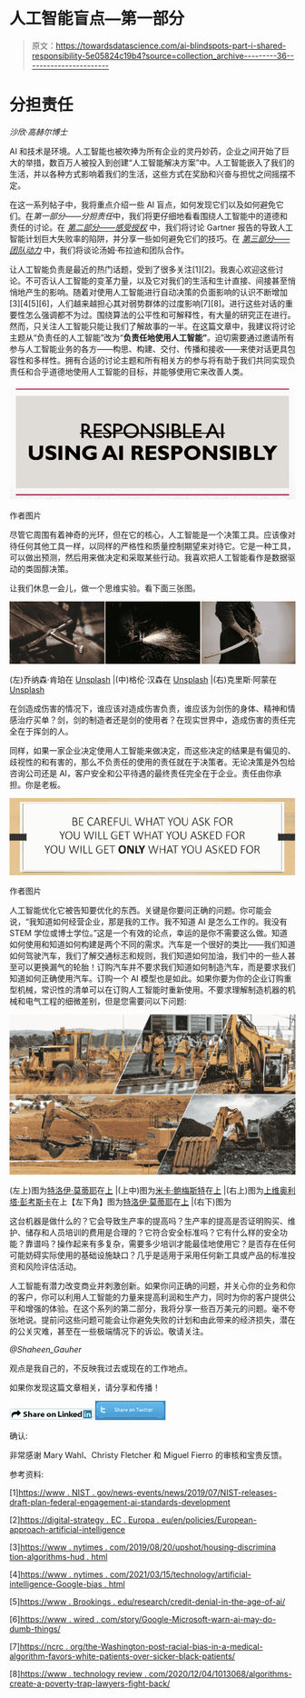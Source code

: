 # 人工智能盲点—第一部分

> 原文：<https://towardsdatascience.com/ai-blindspots-part-i-shared-responsibility-5e05824c19b4?source=collection_archive---------36----------------------->

# 分担责任

*沙欣·高赫尔博士*

AI 和技术是环境。人工智能也被吹捧为所有企业的灵丹妙药，企业之间开始了巨大的举措，数百万人被投入到创建“人工智能解决方案”中。人工智能嵌入了我们的生活，并以各种方式影响着我们的生活，这些方式在奖励和兴奋与担忧之间摇摆不定。

在这一系列帖子中，我将重点介绍一些 AI 盲点，如何发现它们以及如何避免它们。在*第一部分——分担责任*中，我们将更仔细地看看围绕人工智能中的道德和责任的讨论。在 [*第二部分——感受授权*](https://shaheen2007.medium.com/ai-blindspots-part-ii-feeling-empowered-529ba079e945?source=friends_link&sk=c6c2c959491dc80434da69990a43cc04) 中，我们将讨论 Gartner 报告的导致人工智能计划巨大失败率的陷阱，并分享一些如何避免它们的技巧。在 [*第三部分——团队动力*](https://shaheen2007.medium.com/ai-blindspots-part-iii-team-dynamics-e0b6b6b9b79a?source=friends_link&sk=da6148d24963e7f3b6ea07f3411432de) 中，我们将谈论汤姆·布拉迪和团队合作。

让人工智能负责是最近的热门话题，受到了很多关注[1][2]。我衷心欢迎这些讨论。不可否认人工智能的变革力量，以及它对我们的生活和生计直接、间接甚至悄悄地产生的影响。随着对使用人工智能进行自动决策的负面影响的认识不断增加[3][4[5][6]，人们越来越担心其对弱势群体的过度影响[7][8]。进行这些对话的重要性怎么强调都不为过。围绕算法的公平性和可解释性，有大量的研究正在进行。然而，只关注人工智能只能让我们了解故事的一半。在这篇文章中，我建议将讨论主题从“负责任的人工智能”改为“**负责任地使用人工智能”**。迫切需要通过邀请所有参与人工智能业务的各方——构思、构建、交付、传播和接收——来使对话更具包容性和多样性。拥有合适的讨论主题和所有相关方的参与将有助于我们共同实现负责任和合乎道德地使用人工智能的目标，并能够使用它来改善人类。

![](img/5e892dca514a5c6268d53f1ac203207a.png)

作者图片

尽管它周围有着神奇的光环，但在它的核心，人工智能是一个决策工具。应该像对待任何其他工具一样，以同样的严格性和质量控制期望来对待它。它是一种工具，可以做出预测，然后用来做决定和采取某些行动。我喜欢把人工智能看作是数据驱动的类固醇决策。

让我们休息一会儿，做一个思维实验。看下面三张图。

![](img/99037420951733695326d1b1c709feef.png)

(左)乔纳森·肯珀在 [Unsplash](https://unsplash.com/s/photos/sword?utm_source=unsplash&utm_medium=referral&utm_content=creditCopyText) |(中)格伦·汉森在 [Unsplash](https://unsplash.com/s/photos/welding?utm_source=unsplash&utm_medium=referral&utm_content=creditCopyText) |(右)克里斯·阿蒙在 [Unsplash](https://unsplash.com/s/photos/sword?utm_source=unsplash&utm_medium=referral&utm_content=creditCopyText)

在剑造成伤害的情况下，谁应该对造成伤害负责，谁应该为剑伤的身体、精神和情感治疗买单？剑，剑的制造者还是剑的使用者？在现实世界中，造成伤害的责任完全在于挥剑的人。

同样，如果一家企业决定使用人工智能来做决定，而这些决定的结果是有偏见的、歧视性的和有害的，那么不负责任的使用的责任就在于决策者。无论决策是外包给咨询公司还是 AI，客户安全和公平待遇的最终责任完全在于企业。责任由你承担。你是老板。

![](img/273e40bb5c3fca38d559c45f19bb36e8.png)

作者图片

人工智能优化它被告知要优化的东西。关键是你要问正确的问题。你可能会说，“我知道如何经营企业，那是我的工作。我不知道 AI 是怎么工作的。我没有 STEM 学位或博士学位。”这是一个有效的论点，幸运的是你不需要这么做。知道如何使用和知道如何构建是两个不同的需求。汽车是一个很好的类比——我们知道如何驾驶汽车，我们了解交通标志和规则，我们知道如何加油，我们中的一些人甚至可以更换漏气的轮胎！订购汽车并不要求我们知道如何制造汽车，而是要求我们知道如何正确使用汽车。订购一个 AI 模型也是如此。如果你要为你的企业订购重型机械，常识性的清单可以在订购人工智能时重新使用。不要求理解制造机器的机械和电气工程的细微差别，但是您需要问以下问题:

![](img/a7bdcf9be56fccf60b0fbb2d2d577e24.png)

(左上)图为[特洛伊·莫蒂耶](https://unsplash.com/@troyscanon?utm_source=unsplash&utm_medium=referral&utm_content=creditCopyText)在[上](https://unsplash.com/s/photos/construction-site?utm_source=unsplash&utm_medium=referral&utm_content=creditCopyText) |(上中)图为[米卡·鲍梅斯特](https://unsplash.com/@mbaumi?utm_source=unsplash&utm_medium=referral&utm_content=creditCopyText)在[上](https://unsplash.com/s/photos/construction-site?utm_source=unsplash&utm_medium=referral&utm_content=creditCopyText) |(右上)图为[上](https://unsplash.com/s/photos/heavy-machinery?utm_source=unsplash&utm_medium=referral&utm_content=creditCopyText)[维奥利塔·彭考斯卡](https://unsplash.com/@wiola3001?utm_source=unsplash&utm_medium=referral&utm_content=creditCopyText)在上【左下角】图为[特洛伊·莫蒂耶](https://unsplash.com/@troyscanon?utm_source=unsplash&utm_medium=referral&utm_content=creditCopyText)在[上](https://unsplash.com/s/photos/construction-site?utm_source=unsplash&utm_medium=referral&utm_content=creditCopyText) |(右下)图为

这台机器是做什么的？它会导致生产率的提高吗？生产率的提高是否证明购买、维护、储存和人员培训的费用是合理的？它符合安全标准吗？它有什么样的安全功能？靠谱吗？操作起来有多复杂，需要多少培训才能最佳地使用它？是否存在任何可能妨碍实际使用的基础设施缺口？几乎是适用于采用任何新工具或产品的标准投资和风险评估活动。

人工智能有潜力改变商业并刺激创新。如果你问正确的问题，并关心你的业务和你的客户，你可以利用人工智能的力量来提高利润和生产力，同时为你的客户提供公平和增强的体验。在这个系列的第二部分，我将分享一些百万美元的问题。毫不夸张地说。提前问这些问题可能会让你避免失败的计划和由此带来的经济损失，潜在的公关灾难，甚至在一些极端情况下的诉讼。敬请关注。

*@Shaheen_Gauher*

观点是我自己的，不反映我过去或现在的工作地点。

如果你发现这篇文章相关，请分享和传播！

[![](img/0da5bc9889c6189860d8726a9eb6939f.png)](https://www.linkedin.com/shareArticle?mini=true&url=https%3A//towardsdatascience.com/ai-blindspots-part-i-shared-responsibility-5e05824c19b4?source=friends_link%26sk=62d5aa86212f9bc06981053463dae886&title=AI%20Blindspots%20%E2%80%94%20Part%20I%20%E2%80%94%20Shared%20Responsibility&summary=In%20Part%201%E2%80%8A%20of%20AI%20Blindspots%20series,%20we%20will%20talk%20about%20using%20AI%20Responsibly%20and%20making%20the%20conversation%20around%20fairness%20and%20bias%20more%20inclusive%20and%20diverse.&source=)[![](img/60cddc28900e73a3a88e1cfadbded152.png)](https://twitter.com/intent/tweet?text=Check%20out%20this%20series%20of%20posts%20on%20%E2%80%9CAI%20Blindspots%E2%80%9D%20by%20%40Shaheen_Gauher%20-%20Part%201%E2%80%8A%20discusses%20Ethics%20and%20Responsibility%20in%20AI.%20Part%20II%20shares%20some%20million-dollar%20questions%20to%20ask%20to%20avoid%20a%20failed%20AI%20initiative.%20Part%20III%E2%80%8A%20talks%20about%20about%20team%20dynamics,%20AI%20quarterback%20and%20Tom%20Brady!%20)

确认:

非常感谢 Mary Wahl、Christy Fletcher 和 Miguel Fierro 的审核和宝贵反馈。

参考资料:

[1][https://www . NIST . gov/news-events/news/2019/07/NIST-releases-draft-plan-federal-engagement-ai-standards-development](https://www.nist.gov/news-events/news/2019/07/nist-releases-draft-plan-federal-engagement-ai-standards-development)

[2][https://digital-strategy . EC . Europa . eu/en/policies/European-approach-artificial-intelligence](https://digital-strategy.ec.europa.eu/en/policies/european-approach-artificial-intelligence)

[3][https://www . nytimes . com/2019/08/20/upshot/housing-discrimina tion-algorithms-hud . html](https://www.nytimes.com/2019/08/20/upshot/housing-discrimination-algorithms-hud.html)

[4][https://www . nytimes . com/2021/03/15/technology/artificial-intelligence-Google-bias . html](https://www.nytimes.com/2021/03/15/technology/artificial-intelligence-google-bias.html)

[5][https://www . Brookings . edu/research/credit-denial-in-the-age-of-ai/](https://www.brookings.edu/research/credit-denial-in-the-age-of-ai/)

[6][https://www . wired . com/story/Google-Microsoft-warn-ai-may-do-dumb-things/](https://www.wired.com/story/google-microsoft-warn-ai-may-do-dumb-things/)

[7][https://ncrc . org/the-Washington-post-racial-bias-in-a-medical-algorithm-favors-white-patients-over-sicker-black-patients/](https://ncrc.org/the-washington-post-racial-bias-in-a-medical-algorithm-favors-white-patients-over-sicker-black-patients/)

[8][https://www . technology review . com/2020/12/04/1013068/algorithms-create-a-poverty-trap-lawyers-fight-back/](https://www.technologyreview.com/2020/12/04/1013068/algorithms-create-a-poverty-trap-lawyers-fight-back/)